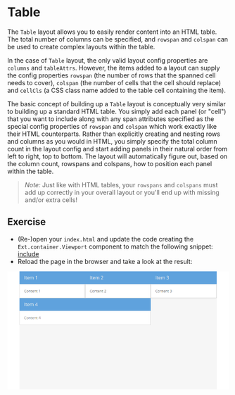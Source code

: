 # Table

The `Table` layout allows you to easily render content into an HTML table. The
total number of columns can be specified, and `rowspan` and `colspan` can be
used to create complex layouts within the table.

In the case of `Table` layout, the only valid layout config properties are
`columns` and `tableAttrs`. However, the items added to a layout can supply the
config properties `rowspan` (the number of rows that the spanned cell needs to
cover), `colspan` (the number of cells that the cell should replace) and
`cellCls` (a CSS class name added to the table cell containing the item).

The basic concept of building up a `Table` layout is conceptually very similar
to building up a standard HTML table. You simply add each panel (or "cell") that
you want to include along with any span attributes specified as the special
config properties of `rowspan` and `colspan` which work exactly like their HTML
counterparts. Rather than explicitly creating and nesting rows and columns as
you would in HTML, you simply specify the total column count in the layout
config and start adding panels in their natural order from left to right, top
to bottom. The layout will automatically figure out, based on the column count,
rowspans and colspans, how to position each panel within the table.

> *Note:* Just like with HTML tables, your `rowspans` and `colspans` must add
          up correctly in your overall layout or you'll end up with missing
          and/or extra cells!

## Exercise

* (Re-)open your `index.html` and update the code creating the `Ext.container.Viewport`
  component to match the following snippet:
  [include](../snippets/layout-table.js)
* Reload the page in the browser and take a look at the result:

![Table layout.](../assets/layout-table.png)
